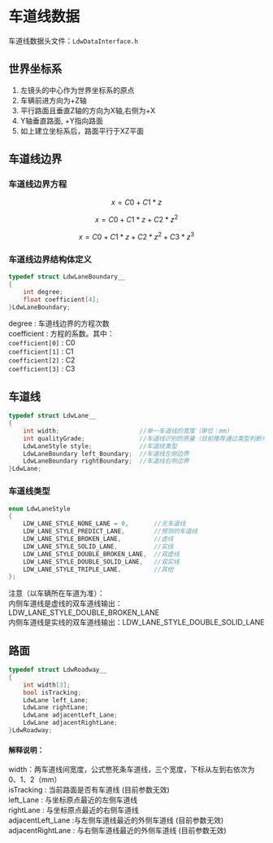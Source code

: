 # 车道线数据

车道线数据头文件：`LdwDataInterface.h`

## 世界坐标系
1. 左镜头的中心作为世界坐标系的原点
2. 车辆前进方向为+Z轴
3. 平行路面且垂直Z轴的方向为X轴,右侧为+X
4. Y轴垂直路面, +Y指向路面
5. 如上建立坐标系后，路面平行于XZ平面

## 车道线边界

### 车道线边界方程

$$
x=C0 + C1 * z   
\tag{1}
$$

$$
x=C0 + C1 * z + C2 * z ^ 2                              
\tag{2}
$$

$$
x=C0 + C1 * z + C2 * z ^ 2 + C3 * z ^ 3
\tag{3}
$$

### 车道线边界结构体定义
```C++
typedef struct LdwLaneBoundary__
{
    int degree;
    float coefficient[4];
}LdwLaneBoundary;
```
degree : 车道线边界的方程次数  
coefficient : 方程的系数。其中：  
`coefficient[0]` : C0  
`coefficient[1]` : C1  
`coefficient[2]` : C2  
`coefficient[3]` : C3  

## 车道线

```C++
typedef struct LdwLane__
{
    int width;						//单一车道线的宽度（单位：mm）
    int qualityGrade;				//车道线识别的质量（目前推荐通过类型判断车道线的质量）
    LdwLaneStyle style;				//车道线类型
    LdwLaneBoundary left_Boundary;  //车道线左侧边界
    LdwLaneBoundary rightBoundary;  //车道线右侧边界
}LdwLane;
```

### 车道线类型

```C++
enum LdwLaneStyle
{
    LDW_LANE_STYLE_NONE_LANE = 0,		//无车道线
    LDW_LANE_STYLE_PREDICT_LANE,		//预测的车道线
    LDW_LANE_STYLE_BROKEN_LANE,			//虚线
    LDW_LANE_STYLE_SOLID_LANE,			//实线
    LDW_LANE_STYLE_DOUBLE_BROKEN_LANE,	//双虚线
    LDW_LANE_STYLE_DOUBLE_SOLID_LANE,	//双实线
    LDW_LANE_STYLE_TRIPLE_LANE,			//其他
};
```

注意（以车辆所在车道为准）：  
内侧车道线是虚线的双车道线输出：LDW_LANE_STYLE_DOUBLE_BROKEN_LANE  
内侧车道线是实线的双车道线输出：LDW_LANE_STYLE_DOUBLE_SOLID_LANE  

## 路面

```C++
typedef struct LdwRoadway__
{
    int width[3];
    bool isTracking;
    LdwLane left_Lane;
    LdwLane rightLane;
    LdwLane adjacentLeft_Lane;
    LdwLane adjacentRightLane;
}LdwRoadway;
```
#### 解释说明：

width：两车道线间宽度，公式憋死条车道线，三个宽度，下标从左到右依次为0、1、2（mm）  
isTracking : 当前路面是否有车道线 (目前参数无效)  
left_Lane : 与坐标原点最近的左侧车道线  
rightLane : 与坐标原点最近的右侧车道线  
adjacentLeft_Lane :与左侧车道线最近的外侧车道线 (目前参数无效)  
adjacentRightLane : 与右侧车道线最近的外侧车道线 (目前参数无效)  


